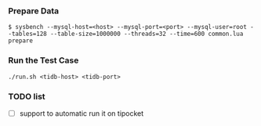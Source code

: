 ### Prepare Data

```
$ sysbench --mysql-host=<host> --mysql-port=<port> --mysql-user=root --tables=128 --table-size=1000000 --threads=32 --time=600 common.lua prepare
```

### Run the Test Case

```
./run.sh <tidb-host> <tidb-port>
```

### TODO list
- [ ] support to automatic run it on tipocket
